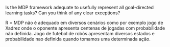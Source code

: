Is the MDP framework adequate to usefully represent all goal-directed
learning tasks? Can you think of any clear exceptions?

R = MDP não é adequado em diversos cenários como por exemplo jogo de Xadrez onde o oponente apresenta centenas de jogadas com probabilidade não definida. Jogo de futebol de robôs apresentam diversos estados e probabilidade nao definida quando tomamos uma determinada ação.